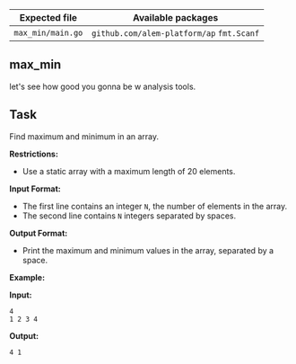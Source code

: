 | Expected file     | Available packages            |
| ----------------- | ----------------------------- |
| `max_min/main.go` | `github.com/alem-platform/ap` `fmt.Scanf` |

## max_min

<p data-story-username="a-J-nx"> let's see how good you gonna be w analysis tools.</p>

## Task

Find maximum and minimum in an array.

**Restrictions:**
- Use a static array with a maximum length of 20 elements.

**Input Format:**
- The first line contains an integer `N`, the number of elements in the array.
- The second line contains `N` integers separated by spaces.

**Output Format:**
- Print the maximum and minimum values in the array, separated by a space.

**Example:**

**Input:**
```
4
1 2 3 4
```

**Output:**
```
4 1
```

